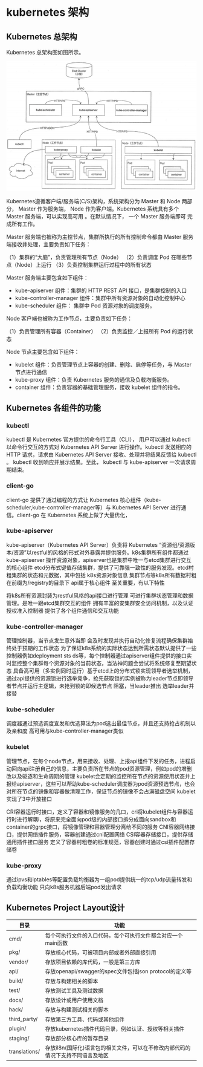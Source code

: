 # kubernetes 架构

## Kubernetes 总架构

Kubernetes 总架构图如图所示。

![avatar](../picture/kubernetes_structure.png)

Kubernetes遵循客户端/服务端(C/S)架构，系统架构分为 Master 和 Node 两部分， Master 作为服务端， Node 作为客户端。Kubernetes 系统具有多个 Master 服务端，可以实现高可用 。在默认情况下， 一个 Master 服务端即可
完成所有工作。

Master 服务端也被称为主控节点，集群所执行的所有控制命令都由 Master 服务端接收井处理，主要负责如下任务：

（1）集群的“大脑”，负责管理所有节点（Node）
（2）负责调度 Pod 在哪些节点（Node）上运行
（3）负责控制集群运行过程中的所有状态

Master 服务端主要包含如下组件：

- kube-apiserver 组件：集群的 HTTP REST API 接口，是集群控制的入口
- kube-controller-manager 组件：集群中所有资源对象的自动化控制中心
- kube-scheduler 组件： 集群中 Pod 资源对象的调度服务。

Node 客户端也被称为工作节点，主要负责如下任务：

（1）负责管理所有容器（Container）
（2）负责监控／上报所有 Pod 的运行状态

Node 节点主要包含如下组件：

- kubelet 组件：负责管理节点上容器的创建、删除、启停等任务，与 Master 节点进行通信
- kube-proxy 组件：负责 Kubernetes 服务的通信及负载均衡服务。
- container 组件：负责容器的基础管理服务，接收 kubelet 组件的指令。

## Kubernetes 各组件的功能

### kubectl

kubectl 是 Kubernetes 官方提供的命令行工具（CLI）， 用户可以通过 kubectl 以命令行交互的方式对 Kubernetes API Server 进行操作。kubectl 发送相应的 HTTP 请求，请求由 Kubernetes API Server 接收、处理并将结果反馈给 kubectl 。 kubectl 收到响应并展示结果。至此， kubectl 与 kube-apiserver 一次请求周期结束。

### client-go

client-go 提供了通过编程的方式让 Kubernetes 核心组件（kube-scheduler,kube-controller-manager等）与 Kubernetes API Server 进行通信。client-go 在 Kubernetes 系统上做了大量优化，

### kube-apiserver

kube-apiserver（Kubernetes API Server）负责将 Kubernetes “资源组/资源版本/资源”以restful的风格的形式对外暴露并提供服务。k8s集群所有组件都通过 kube-apiserver 操作资源对象，apiserver也是集群中唯一与etcd集群进行交互的核心组件
etcd分布式键值存储集群，提供了可靠强一致性的服务发现。etcd村粗集群的状态和元数据，其中包括
k8s资源对象信息 集群节点等k8s所有数据村粗在前缀为/registry的目录下
api属于核心组件 至关重要，有以下特性

将k8s所有资源封装为restful风格的api接口进行管理
可进行集群状态管理和数据管理。是唯一跟etcd集群交互的组件
拥有丰富的安集群安全访问机制，以及认证授权准入控制器
提供了各个组件通信和交互功能

### kube-controller-manager

管理控制器，当节点发生意外当即 会及时发现并执行自动化修复流程确保集群始终处于预期的工作状态
为了保证k8s系统的实际状态达到所需状态默认提供了一些控制器例如deployment sts ds等，每个控制器通过apiserver组件提供的接口实时监控整个集群每个资源对象的当前状态，当法神问题会尝试将系统修复至期望状态
具备高可用（多实例同时运行）基于etcd上的分布式锁实现领导者选举机制，通过api提供的资源锁进行选举竞争，抢先获取锁的实例被称为leader节点即领导者节点并运行主逻辑，未抢到锁的即候选节点 阻塞，当leader推出 选举leader并接替

### kube-scheduler

调度器通过预选调度宣发和优选算法为pod选出最佳节点，并且还支持抢占机制以及亲和度
高可用与kube-controller-manager类似

### kubelet

管理节点，在每个node节点，用来接收、处理、上报api组件下发的任务，进程启动回向api注册自己的信息，主要负责所在节点的pod资源管理，例如pod的增删改以及驱逐和生命周期的管理
kubelet会定期的监控所在节点的资源使用状态并上报给apiserver，这些可以帮助kube-scheduler调度器为pod资源预选节点，也会对所在节点的镜像和容器做清理工作，保证节点的镜像不会占满磁盘空间
kubelet实现了3中开放接口

CRI容器运行时接口，定义了容器和镜像服务的几口，cri将kubelet组件与容器运行时进行解耦i，将原来完全面向pod级的内部接口拆分成面向sandbox和container的grpc接口，将镜像管理和容器管理分离给不同的服务
CNI容器网络接口，提供网络插件服务，容器创建通过cni配置网络
CSI容器存储接口，提供存储通用插件接口服务 定义了容器村粗卷的标准规范，容器创建时通过csi插件配置存储卷

### kube-proxy

通过ipvs和iptables等配置负载均衡器为一组pod提供统一的tcp/udp流量转发和负载均衡功能
只向k8s服务机器后端pod发出请求

## Kubernetes Project Layout设计

|目录|功能|
|--|--|
|cmd/|每个可执行文件的入口代码，每个可执行文件都会对应一个main函数|
|pkg/|存放核心代码，可被项目内部或者外部直接引用|
|vendor/|存放项目依赖的库代码，一般是第三方库|
|api/|存放openapi/swagger的spec文件包括json protocol的定义等|
|build/|存放与构建相关的脚本|
|test/|存放测试工具及测试数据|
|docs/|存放设计或用户使用文档|
|hack/|存放与构建测试相关的脚本|
|third_party/|存放第三方工具、代码或其他组件|
|plugin/|存放kubernetes插件代码目录，例如认证、授权等相关插件|
|staging/|存放部分核心库的暂存目录|
|translations/|存放il8n(国际化)语言包的相关文件，可以在不修改内部代码的情况下支持不同语言及地区|
